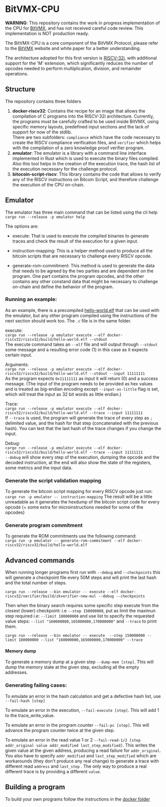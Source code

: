 
# BitVMX-CPU

**WARNING**: This repository contains the work in progress implementation of the CPU for [BitVMX](https://bitvmx.org/), and has not received careful code review. This implementation is NOT production ready.

The BitVMX-CPU is a core component of the BitVMX Protocol, please refer to the [BitVMX](https://bitvmx.org/) website and white paper for a better understanding.

The architecture adopted for this first version is [RISCV-32i](https://riscv.org/), with additional support for the 'M' extension, which significantly reduces the number of opcodes needed to perform multiplication, division, and remainder operations.


## Structure

The repository contains three folders
1. **docker-riscv32**: Contains the recipe for an image that allows the compilation of C programs into the RISCV-32i architecture. Currently, the programs must be carefully crafted to be used inside BitVMX, using specific memory layouts, predefined input sections and the lack of support for now of the stdlib.  
There are two subfolders: `compliance` which have the code necessary to create the RISCV compliance verification files, and `verifier` which helps with the compilation of a zero knowledge proof verifier program.
2. **emulator**: The emulator is a library with a command line interface implemented in Rust which is used to execute the binary files compiled. Also this tool helps in the creation of the execution trace, the hash list of the execution necessary for the challenge protocol.
3. **bitocoin-script-riscv**: This library contains the code that allows to verify any of the RISCV instructions on Bitcoin Script, and therefore challenge the execution of the CPU on-chain.  

## Emulator 

The emulator has three main command that can be listed using the cli help
`cargo run --release -p emulator help`

The options are:
- execute: That is used to execute the compiled binaries to generate traces and check the result of the execution for a given input.

- instruction-mapping: This is a helper method used to produce all the bitcoin scripts that are necessary to challenge every RISCV opcode.

- generate-rom-commitment: This method is used to generate the data that needs to be agreed by the two parties and are dependent on the program. One part contains the program opcodes, and the other contains any other constand data that might be necessary to challenge on-chain and define the behavior of the program.


### Running an example:

As an example, there is a precompiled [hello-world.elf](docker-riscv32/riscv32/build/hello-world.elf) that can be used with the emulator, but any other program compiled using the instructions of the next section should work too. The `.c` file is in the same folder.

execute:  
```cargo run --release -p emulator execute --elf docker-riscv32/riscv32/build/hello-world.elf --stdout```  
The execute command takes an `--elf` file and will output through `--stdout` some message and a resulting error code (1) in this case as it expects certain input.

Arguments:  
```cargo run --release -p emulator execute --elf docker-riscv32/riscv32/build/hello-world.elf --stdout --input 11111111```  
As the program expects `0x11111111` as input it will return (0) and a success message.
(The input of the program needs to be provided as hex values and is treated as big-endian encoding except `--input-as-little` flag is set, which will treat the input as 32 bit words as little endian.)

Trace:  
```cargo run --release -p emulator execute --elf docker-riscv32/riscv32/build/hello-world.elf --trace --input 11111111```  
If `--trace` is used, the program will generate the trace of every step as `;` delimited value, and the hash for that step (concatenated with the previous hash). You can test that the last hash of the trace changes if you change the input.

Debug:  
```cargo run --release -p emulator execute --elf docker-riscv32/riscv32/build/hello-world.elf --trace --input 11111111```  
`--debug` will show every step of the execution, dumping the opcode and the decoded instruction, at the end will also show the state of the registers, some metrics and the input data.


### Generate the script validation mapping
To generate the bitcoin script mapping for every RISCV opcode just run:  
`cargo run -p emulator -- instruction-mapping`
The result will be a little unreadable as it generates the hexdump of the bitcoin script code for every opcode (+ some extra for microinstructions needed for some of the opcodes)

### Generate program commitment
To generate the ROM commitments use the following command:   
`cargo run -p emulator -- generate-rom-commitment --elf docker-riscv32/riscv32/build/hello-world.elf`

## Advanced commands 

When running longer programs first run with `--debug` and `--checkpoints` this will generate a checkpoint file every 50M steps and will print the last hash and the total number of steps.

`cargo run --release --bin emulator -- execute --elf docker-riscv32/verifier/build/zkverifier-new-mul --debug --checkpoints`

Then when the binary search requires some specific step execute from the closest (lower) checkpoint: i.e `--step 150000000`, put as limit the maximun step required i.e: `--limit 180000000` and use list to specify the requested value steps: `--list "160000000,165000000,170000000"` and `--trace` to print them.

`cargo run --release --bin emulator -- execute  --step 150000000 --limit 180000000 --list "160000000,165000000,170000000" --trace`

#### Memory dump 

To generate a memory dump at a given step `--dump-mem [step]`. This will dump the memory state at the given step, excluding all the empty addresses.

### Generating failing cases:

To emulate an error in the hash calculation and get a defective hash list, use `--fail-hash [step]`


To emulate an error in the execution, `--fail-execute [step]`. This will add 1 to the trace_write_value.

To emulate an error in the program counter `--fail-pc [step]`. This will advance the program counter twice at the given step.

To emulate an error in the read value 1 or 2 `--fail-read-1/2 [step addr_original value addr_modified last_step_modified]`. This writes the given value at the given address, producing a read failure for `addr_original`. You also have to specify `addr_modified` and `last_step_modified` which are workarounds (they don't produce any real change) to generate a trace with different read `address` and `last_step` . The only way to produce a real different trace is by providing a different `value`.

## Building a program
To build your own programs follow the instructions in the [docker folder](https://github.com/FairgateLabs/bitvmx-docker-riscv32/blob/main/README.md)
